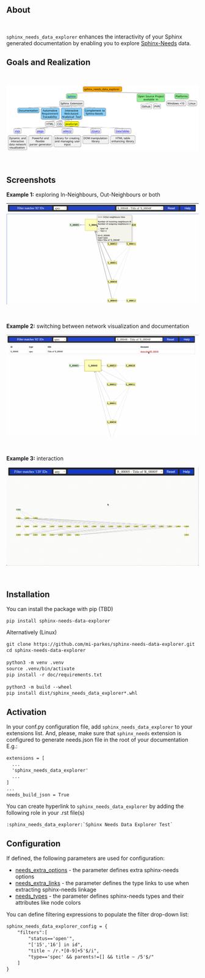 
## About

<br>

`sphinx_needs_data_explorer` enhances the interactivity of your Sphinx <br> generated documentation by enabling you to explore [Sphinx-Needs](https://www.sphinx-needs.com) data.

## Goals and Realization

<br>

![](doc/source/_static/images/sphinx_needs_data_explorer.svg)

<br>

## Screenshots

**Example 1:** exploring In-Neighbours, Out-Neighbours or both

![](doc/source/_static/images/sh2.jpg)

<br>

**Example 2:** switching between network visualization and documentation

![](doc/source/_static/images/sh3.jpg)

<br>

**Example 3:** interaction

![](doc/source/_static/sphinx-needs-data-explorer.gif)

<br>

## Installation

You can install the package with pip (TBD)

    pip install sphinx-needs-data-explorer

Alternatively (Linux)

    git clone https://github.com/mi-parkes/sphinx-needs-data-explorer.git
    cd sphinx-needs-data-explorer
    
    python3 -m venv .venv
    source .venv/bin/activate
    pip install -r doc/requirements.txt
    
    python3 -m build --wheel
    pip install dist/sphinx_needs_data_explorer*.whl

## Activation

In your conf.py configuration file, add `sphinx_needs_data_explorer` to your extensions list. And, please, make sure that `sphinx_needs` extension is configured to generate needs.json file in the root of your documentation E.g.:

    extensions = [
      ...
      'sphinx_needs_data_explorer'
      ...
    ]
    ...
    needs_build_json = True


You can create hyperlink to `sphinx_needs_data_explorer` by adding the following role in your .rst file(s)

    :sphinx_needs_data_explorer:`Sphinx Needs Data Explorer Test`

## Configuration

If defined, the following parameters are used for configuration:

* [needs_extra_options](https://sphinx-needs.readthedocs.io/en/latest/configuration.html#needs-extra-options) - the parameter defines extra sphinx-needs options
* [needs_extra_links](https://sphinx-needs.readthedocs.io/en/latest/configuration.html#needs-extra-links) - the parameter defines the type links to use when extracting sphinx-needs linkage
* [needs_types](https://sphinx-needs.readthedocs.io/en/latest/configuration.html#needs-types) - the parameter defines sphinx-needs types and their attributes like node colors

You can define filtering expressions to populate the filter drop-down list:

    sphinx_needs_data_explorer_config = {
        "filters":[
            "status=='open'",
            "['15','16'] in id",
            "title ~ /r.*[0-9]+5'$/i",
            "type=='spec' && parents!=[] && title ~ /5'$/"
        ]
    }
